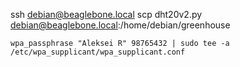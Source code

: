 ssh debian@beaglebone.local
scp dht20v2.py debian@beaglebone.local:/home/debian/greenhouse

`wpa_passphrase "Aleksei R" 98765432 | sudo tee -a /etc/wpa_supplicant/wpa_supplicant.conf`